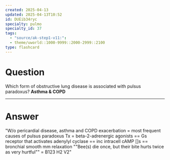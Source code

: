 ```yaml
---
created: 2025-04-13
updated: 2025-04-13T10:52
id: DUEib34ryc
specialty: pulmo
specialty_id: 37
tags:
  - "source/ak-step1-v11:": 
  - theme/uworld::1000-9999::2000-2999::2100
type: flashcard
---
```


# Question
Which form of obstructive lung disease is associated with pulsus paradoxus?   **Asthma & COPD**

---

# Answer
"W/o pericardial disease, asthma and COPD exacerbation = most frequent causes of pulsus paradoxus Tx = beta-2-adrenergic agonists == Gs receptor that activates adenylyl cyclase == inc intracell cAMP []s == bronchial smooth mm relaxation   ""Bee(s) die once, but their bite hurts twice as very hurtful"" = B123 H2 V2"
